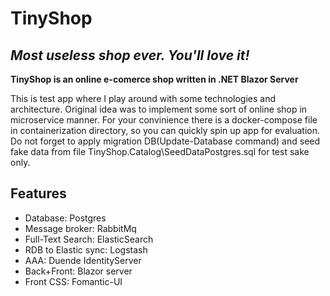 # TinyShop

## _Most useless shop ever. You'll love it!_
  
**TinyShop is an online e-comerce shop written in .NET Blazor Server**

This is test app where I play around with some technologies and architecture.
Original idea was to implement some sort of online shop in microservice manner.
For your convinience there is a docker-compose file in containerization
directory, so you can quickly spin up app for evaluation.
Do not forget to apply migration DB(Update-Database command) and seed fake data
from file TinyShop.Catalog\SeedDataPostgres.sql for test sake only.


## Features

- Database: Postgres
- Message broker: RabbitMq
- Full-Text Search: ElasticSearch
- RDB to Elastic sync: Logstash
- AAA: Duende IdentityServer
- Back+Front: Blazor server
- Front CSS: Fomantic-UI